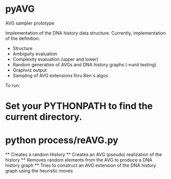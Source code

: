 pyAVG
=====

AVG sampler prototype

Implementation of the DNA history data structure. Currently, implementation of the definition:
- Structure
- Ambiguity evaluation
- Complexity evaluation (upper and lower)
- Random generation of AVGs and DNA history graphs (->unit testing)
- Graphviz output
- Sampling of AVG extensions thru Ben`s algos

To run:
# Set your PYTHONPATH to find the current directory.
# python process/reAVG.py
** Creates a random History
** Creates an AVG (pseudo) realization of the history
** Removes random elements from the AVG to produce a DNA history graph
** Tries to construct an AVG extension of the DNA history graph using the heuristic moves

